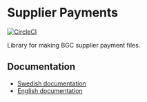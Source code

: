# Supplier Payments

[![CircleCI](https://circleci.com/gh/barsoom/supplier_payments.svg?style=svg)](https://circleci.com/gh/barsoom/supplier_payments)

Library for making BGC supplier payment files.

## Documentation

* [Swedish documentation](http://www.bgc.se/globalassets/dokument/tekniska-manualer/leverantorsbetalningar_tekniskmanual_sv.pdf)
* [English documentation](http://www.bgc.se/globalassets/dokument/tekniska-manualer/supplierpayments_leverantorsbetalningar_technicalmanual_en.pdf)
